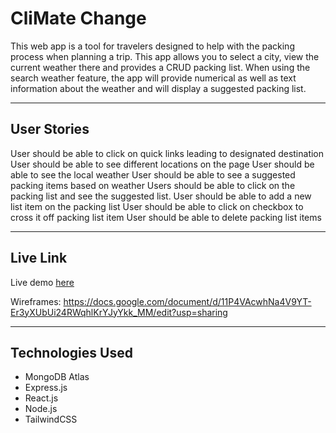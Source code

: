 # CliMate Change

This web app is a tool for travelers designed to help with the packing process when planning a trip. This app allows you to select a city, view the current weather there and provides a CRUD packing list. When using the search weather feature, the app will provide numerical as well as text information about the weather and will display a suggested packing list.

---

## User Stories

User should be able to click on quick links leading to designated destination
User should be able to see different locations on the page
User should be able to see the local weather
User should be able to see a suggested packing items based on weather
Users should be able to click on the packing list and see the suggested list.
User should be able to add a new list item on the packing list
User should be able to click on checkbox to cross it off packing list item
User should be able to delete packing list items

---

## Live Link

Live demo [here](https://climate-change-frontend.onrender.com/)

Wireframes: https://docs.google.com/document/d/11P4VAcwhNa4V9YT-Er3yXUbUi24RWqhlKrYJyYkk_MM/edit?usp=sharing

---

## Technologies Used
- MongoDB Atlas
- Express.js
- React.js
- Node.js
- TailwindCSS
